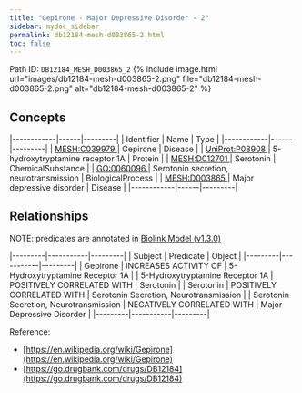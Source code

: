 ```yaml
---
title: "Gepirone - Major Depressive Disorder - 2"
sidebar: mydoc_sidebar
permalink: db12184-mesh-d003865-2.html
toc: false 
---
```



Path ID: `DB12184_MESH_D003865_2`
{% include image.html url="images/db12184-mesh-d003865-2.png" file="db12184-mesh-d003865-2.png" alt="db12184-mesh-d003865-2" %}

## Concepts

|------------|------|---------|
| Identifier | Name | Type    |
|------------|------|---------|
| <a href="https://identifiers.org/MESH:C039979">MESH:C039979 </a> | Gepirone | Disease |
| <a href="https://identifiers.org/UniProt:P08908">UniProt:P08908 </a> | 5-hydroxytryptamine receptor 1A | Protein |
| <a href="https://identifiers.org/MESH:D012701">MESH:D012701 </a> | Serotonin | ChemicalSubstance |
| <a href="https://identifiers.org/GO:0060096">GO:0060096 </a> | Serotonin secretion, neurotransmission | BiologicalProcess |
| <a href="https://identifiers.org/MESH:D003865">MESH:D003865 </a> | Major depressive disorder | Disease |
|------------|------|---------|

## Relationships


NOTE: predicates are annotated in <a href="https://github.com/biolink/biolink-model/releases/tag/v1.3.0">Biolink Model (v1.3.0)</a>

|---------|-----------|---------|
| Subject | Predicate | Object  |
|---------|-----------|---------|
| Gepirone | INCREASES ACTIVITY OF | 5-Hydroxytryptamine Receptor 1A |
| 5-Hydroxytryptamine Receptor 1A | POSITIVELY CORRELATED WITH | Serotonin |
| Serotonin | POSITIVELY CORRELATED WITH | Serotonin Secretion, Neurotransmission |
| Serotonin Secretion, Neurotransmission | NEGATIVELY CORRELATED WITH | Major Depressive Disorder |
|---------|-----------|---------|

Reference: 
  - [https://en.wikipedia.org/wiki/Gepirone](https://en.wikipedia.org/wiki/Gepirone)
  - [https://go.drugbank.com/drugs/DB12184](https://go.drugbank.com/drugs/DB12184)
